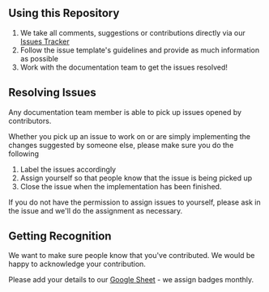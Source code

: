 ## Using this Repository

1. We take all comments, suggestions or contributions directly via our [Issues Tracker](https://github.com/WordPress/Documentation-Issue-Tracker/issues)
2. Follow the issue template's guidelines and provide as much information as possible
3. Work with the documentation team to get the issues resolved!

## Resolving Issues

Any documentation team member is able to pick up issues opened by contributors. 

Whether you pick up an issue to work on or are simply implementing the changes suggested by someone else, please make sure you do the following

1. Label the issues accordingly
2. Assign yourself so that people know that the issue is being picked up
3. Close the issue when the implementation has been finished.

If you do not have the permission to assign issues to yourself, please ask in the issue and we'll do the assignment as necessary.

## Getting Recognition

We want to make sure people know that you've contributed. We would be happy to acknowledge your contribution.

Please add your details to our [Google Sheet](https://docs.google.com/spreadsheets/d/1hAPORz_yl4UTerPo8Tl5j_Xznfpm_NItrNftoXwBqvA/edit#gid=1730522902) - we assign badges monthly.
